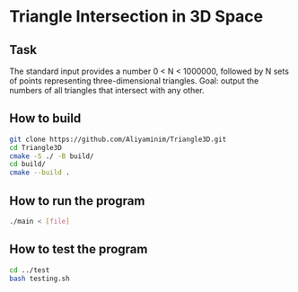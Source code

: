 # Triangle Intersection in 3D Space
## Task

The standard input provides a number 0 < N < 1000000, followed by N sets of points representing three-dimensional triangles.
Goal: output the numbers of all triangles that intersect with any other.

## How to build
```bash
git clone https://github.com/Aliyaminim/Triangle3D.git
cd Triangle3D
cmake -S ./ -B build/
cd build/
cmake --build .
```

## How to run the program
```bash
./main < [file]
```

## How to test the program
```bash
cd ../test
bash testing.sh
```

